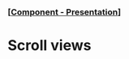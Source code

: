 ### [[Component - Presentation](./human-interface-guidelines-markdown/component/presentation.md)]  
  
# **Scroll views**  

